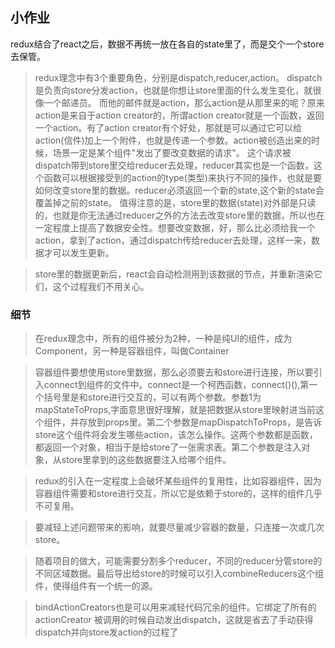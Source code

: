 
## 小作业

redux结合了react之后，数据不再统一放在各自的state里了，而是交个一个store去保管。

> redux理念中有3个重要角色，分别是dispatch,reducer,action。
> dispatch是负责向store分发action，也就是你想让store里面的什么发生变化，就很像一个邮递员。
> 而他的邮件就是action，那么action是从那里来的呢？原来action是来自于action creator的，所谓action creator就是一个函数，返回一个action。有了action creator有个好处，那就是可以通过它可以给action(信件)加上一个附件，也就是传递一个参数。action被创造出来的时候，场景一定是某个组件"发出了要改变数据的请求"。
> 这个请求被dispatch带到store里交给reducer去处理，reducer其实也是一个函数，这个函数可以根据接受到的action的type(类型)来执行不同的操作，也就是要如何改变store里的数据。reducer必须返回一个新的state,这个新的state会覆盖掉之前的state。
> 值得注意的是，store里的数据(state)对外部是只读的，也就是你无法通过reducer之外的方法去改变store里的数据，所以也在一定程度上提高了数据安全性。想要改变数据，好，那么比必须给我一个action，拿到了action，通过dispatch传给reducer去处理，这样一来，数据才可以发生更新。

> store里的数据更新后，react会自动检测用到该数据的节点，并重新渲染它们，这个过程我们不用关心。

### 细节

> 在redux理念中，所有的组件被分为2种，一种是纯UI的组件，成为Component，另一种是容器组件，叫做Container

> 容器组件要想使用store里数据，那么必须要去和store进行连接，所以要引入connect到组件的文件中。connect是一个柯西函数，connect()(),第一个括号里是和store进行交互的，可以有两个参数。参数1为mapStateToProps,字面意思很好理解，就是把数据从store里映射进当前这个组件，并存放到props里。第二个参数是mapDispatchToProps，是告诉store这个组件将会发生哪些action，该怎么操作。这两个参数都是函数，都返回一个对象，相当于是给store了一张需求表。第二个参数是注入对象，从store里拿到的这些数据要注入给哪个组件。

> redux的引入在一定程度上会破坏某些组件的复用性，比如容器组件，因为容器组件需要和store进行交互，所以它是依赖于store的，这样的组件几乎不可复用。

> 要减轻上述问题带来的影响，就要尽量减少容器的数量，只连接一次或几次store。


> 随着项目的做大，可能需要分割多个reducer，不同的reducer分管store的不同区域数据。最后导出给store的时候可以引入combineReducers这个组件，使得组件有一个统一的源。

> bindActionCreators也是可以用来减轻代码冗余的组件。它绑定了所有的actionCreator 被调用的时候自动发出dispatch，这就是省去了手动获得dispatch并向store发action的过程了



